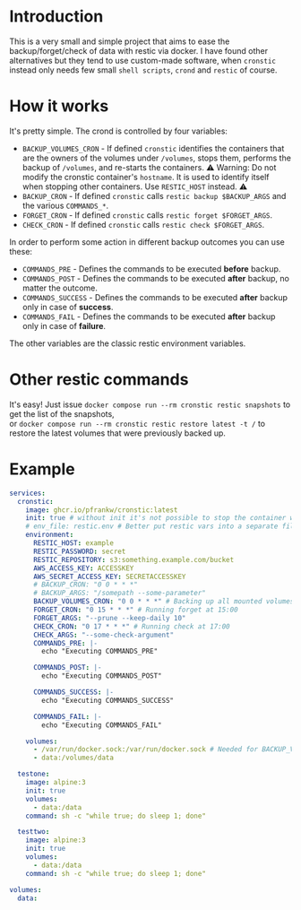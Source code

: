 # Introduction

This is a very small and simple project that aims to ease the backup/forget/check of data with restic via docker.
I have found other alternatives but they tend to use custom-made software, when `cronstic` instead only needs few small `shell scripts`, `crond` and `restic` of course.

# How it works

It's pretty simple. The crond is controlled by four variables:
- `BACKUP_VOLUMES_CRON` - If defined `cronstic` identifies the containers that are the owners of the volumes under `/volumes`, stops them, performs the backup of `/volumes`, and re-starts the containers. ⚠️ Warning: Do not modify the cronstic container's `hostname`. It is used to identify itself when stopping other containers. Use `RESTIC_HOST` instead. ⚠️
- `BACKUP_CRON` - If defined `cronstic` calls `restic backup $BACKUP_ARGS` and the various `COMMANDS_*`.
- `FORGET_CRON` - If defined `cronstic` calls `restic forget $FORGET_ARGS`.
- `CHECK_CRON` - If defined `cronstic` calls `restic check $FORGET_ARGS`.

In order to perform some action in different backup outcomes you can use these:
- `COMMANDS_PRE` - Defines the commands to be executed **before** backup.
- `COMMANDS_POST` - Defines the commands to be executed **after** backup, no matter the outcome.
- `COMMANDS_SUCCESS` - Defines the commands to be executed **after** backup only in case of **success**.
- `COMMANDS_FAIL` - Defines the commands to be executed **after** backup only in case of **failure**.

The other variables are the classic restic environment variables.

# Other restic commands

It's easy! Just issue `docker compose run --rm cronstic restic snapshots` to get the list of the snapshots,  
or `docker compose run --rm cronstic restic restore latest -t /` to restore the latest volumes that were previously backed up.

# Example
``` yaml
services:
  cronstic:
    image: ghcr.io/pfrankw/cronstic:latest
    init: true # without init it's not possible to stop the container with SIGTERM
    # env_file: restic.env # Better put restic vars into a separate file
    environment:
      RESTIC_HOST: example
      RESTIC_PASSWORD: secret
      RESTIC_REPOSITORY: s3:something.example.com/bucket
      AWS_ACCESS_KEY: ACCESSKEY
      AWS_SECRET_ACCESS_KEY: SECRETACCESSKEY
      # BACKUP_CRON: "0 0 * * *"
      # BACKUP_ARGS: "/somepath --some-parameter"
      BACKUP_VOLUMES_CRON: "0 0 * * *" # Backing up all mounted volumes at midnight
      FORGET_CRON: "0 15 * * *" # Running forget at 15:00
      FORGET_ARGS: "--prune --keep-daily 10"
      CHECK_CRON: "0 17 * * *" # Running check at 17:00
      CHECK_ARGS: "--some-check-argument"
      COMMANDS_PRE: |-
        echo "Executing COMMANDS_PRE"

      COMMANDS_POST: |-
        echo "Executing COMMANDS_POST"

      COMMANDS_SUCCESS: |-
        echo "Executing COMMANDS_SUCCESS"

      COMMANDS_FAIL: |-
        echo "Executing COMMANDS_FAIL"

    volumes:
      - /var/run/docker.sock:/var/run/docker.sock # Needed for BACKUP_VOLUMES_CRON
      - data:/volumes/data

  testone:
    image: alpine:3
    init: true
    volumes:
      - data:/data
    command: sh -c "while true; do sleep 1; done"

  testtwo:
    image: alpine:3
    init: true
    volumes:
      - data:/data
    command: sh -c "while true; do sleep 1; done"

volumes:
  data:
```
